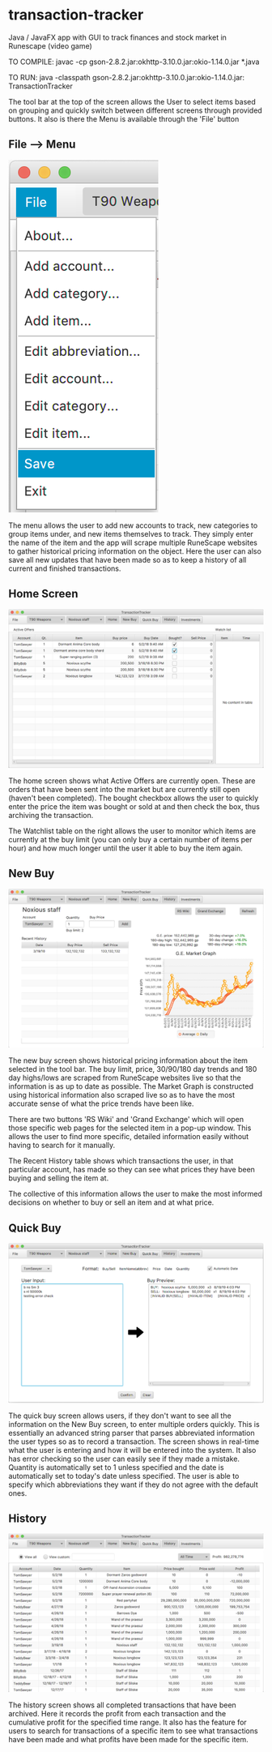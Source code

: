 # transaction-tracker
Java / JavaFX app with GUI to track finances and stock market in Runescape (video game)

TO COMPILE: javac -cp gson-2.8.2.jar:okhttp-3.10.0.jar:okio-1.14.0.jar *.java

TO RUN: java -classpath gson-2.8.2.jar:okhttp-3.10.0.jar:okio-1.14.0.jar: TransactionTracker


The tool bar at the top of the screen allows the User to select items based on grouping and quickly switch between different screens through provided buttons. It also is there the Menu is available through the 'File' button


## File --> Menu
![image0](https://github.com/bmaltbie/transaction-tracker/blob/master/images/menu.png)

The menu allows the user to add new accounts to track, new categories to group items under, and new items themselves to track. They simply enter the name of the item and the app will scrape multiple RuneScape websites to gather historical pricing information on the object. Here the user can also save all new updates that have been made so as to keep a history of all current and finished transactions. 



## Home Screen
![image1](https://github.com/bmaltbie/transaction-tracker/blob/master/images/home.png)

The home screen shows what Active Offers are currently open. These are orders that have been sent into the market but are currently still open (haven't been completed). The bought checkbox allows the user to quickly enter the price the item was bought or sold at and then check the box, thus archiving the transaction. 

The Watchlist table on the right allows the user to monitor which items are currently at the buy limit (you can only buy a certain number of items per hour) and how much longer until the user it able to buy the item again. 



## New Buy
![image2](https://github.com/bmaltbie/transaction-tracker/blob/master/images/newbuy.png)

The new buy screen shows historical pricing information about the item selected in the tool bar. The buy limit, price, 30/90/180 day trends and 180 day highs/lows are scraped from RuneScape websites live so that the information is as up to date as possible. The Market Graph is constructed using historical information also scraped live so as to have the most accurate sense of what the price trends have been like. 

There are two buttons 'RS Wiki' and 'Grand Exchange' which will open those specific web pages for the selected item in a pop-up window. This allows the user to find more specific, detailed information easily without having to search for it manually. 

The Recent History table shows which transactions the user, in that particular account, has made so they can see what prices they have been buying and selling the item at. 

The collective of this information allows the user to make the most informed decisions on whether to buy or sell an item and at what price.



## Quick Buy
![image3](https://github.com/bmaltbie/transaction-tracker/blob/master/images/quickbuy.png)

The quick buy screen allows users, if they don't want to see all the information on the New Buy screen, to enter multiple orders quickly. This is essentially an advanced string parser that parses abbreviated information the user types so as to record a transaction. The screen shows in real-time what the user is entering and how it will be entered into the system. It also has error checking so the user can easily see if they made a mistake. Quantity is automatically set to 1 unless specified and the date is automatically set to today's date unless specified. The user is able to specify which abbreviations they want if they do not agree with the default ones. 



## History
![image4](https://github.com/bmaltbie/transaction-tracker/blob/master/images/history.png)

The history screen shows all completed transactions that have been archived. Here it records the profit from each transaction and the cumulative profit for the specified time range. It also has the feature for users to search for transactions of a specific item to see what transactions have been made and what profits have been made for the specific item. 
